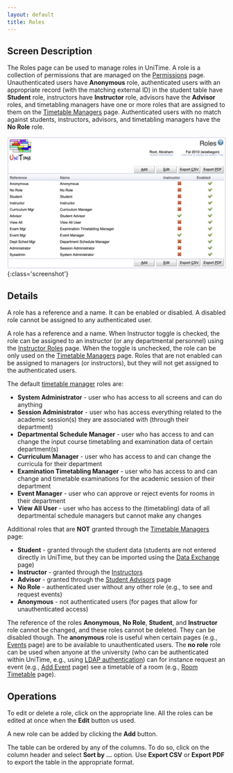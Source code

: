 ```yaml
---
layout: default
title: Roles
---
```



## Screen Description

The Roles page can be used to manage roles in UniTime. A role is a collection of permissions that are managed on the [Permissions](permissions) page. Unauthenticated users have **Anonymous** role, authenticated users with an appropriate record (with the matching external ID) in the student table have **Student** role, instructors have **Instructor** role, advisors have the **Advisor** roles, and timetabling managers have one or more roles that are assigned to them on the [Timetable Managers](timetable-managers) page. Authenticated users with no match against students, instructors, advisors, and timetabling managers have the **No Role** role.

![Roles](images/roles-1.png){:class='screenshot'}

## Details

A role has a reference and a name. It can be enabled or disabled. A disabled role cannot be assigned to any authenticated user.

A role has a reference and a name. When Instructor toggle is checked, the role can be assigned to an instructor (or any departmental personnel) using the [Instructor Roles](instructor-roles) page. When the toggle is unchecked, the role can be only used on the [Timetable Managers](timetable-managers) page. Roles that are not enabled can be assigned to managers (or instructors), but they will not get assigned to the authenticated users.

The default [timetable manager](timetable-managers) roles are:
* **System Administrator** - user who has access to all screens and can do anything
* **Session Administrator** - user who has access everything related to the academic session(s) they are associated with (through their department)
* **Departmental Schedule Manager** - user who has access to and can change the input course timetabling and examination data of certain department(s)
* **Curriculum Manager** - user who has access to and can change the curricula for their department
* **Examination Timetabling Manager** - user who has access to and can change and timetable examinations for the academic session of their department
* **Event Manager** - user who can approve or reject events for rooms in their department
* **View All User** - user who has access to the (timetabling) data of all departmental schedule managers but cannot make any changes

Additional roles that are **NOT** granted through the [Timetable Managers](timetable-managers) page:
* **Student** - granted through the student data (students are not entered directly in UniTime, but they can be imported using the [Data Exchange](data-exchange) page)
* **Instructor** - granted through the [Instructors](instructors)
* **Advisor** - granted through the [Student Advisors](student-advisors) page
* **No Role** - authenticated user without any other role (e.g., to see and request events)
* **Anonymous** - not authenticated users (for pages that allow for unauthenticated access)

The reference of the roles **Anonymous**, **No Role**, **Student**, and **Instructor** role cannot be changed, and these roles cannot be deleted. They can be disabled though. The **anonymous** role is useful when certain pages (e.g., [Events](events) page) are to be available to unauthenticated users. The **no role** role can be used when anyone at the university (who can be authenticated within UniTime, e.g., using [LDAP authentication](LDAP)) can for instance request an event (e.g., [Add Event](add-event) page) see a timetable of a room (e.g., [Room Timetable](room-timetable) page).


## Operations

To edit or delete a role, click on the appropriate line. All the roles can be edited at once when the **Edit** button us used.

A new role can be added by clicking the **Add** button.

The table can be ordered by any of the columns. To do so, click on the column header and select **Sort by ...** option. Use **Export CSV** or **Export PDF** to export the table in the appropriate format.
